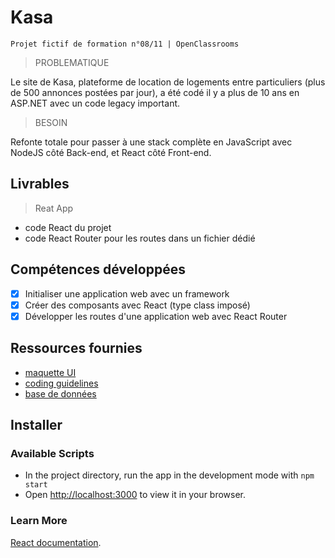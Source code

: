 # Kasa

    Projet fictif de formation n°08/11 | OpenClassrooms

> PROBLEMATIQUE

Le site de Kasa, plateforme de location de logements entre particuliers (plus de 500 annonces postées par jour), a été codé il y a plus de 10 ans en ASP.NET avec un code legacy important.

> BESOIN

Refonte totale pour passer à une stack complète en JavaScript avec NodeJS côté Back-end, et React côté Front-end.

## Livrables

> Reat App

- code React du projet
- code React Router pour les routes dans un fichier dédié

## Compétences développées

- [x] Initialiser une application web avec un framework
- [x] Créer des composants avec React (type class imposé)
- [x] Développer les routes d'une application web avec React Router

## Ressources fournies

- [maquette UI](https://www.figma.com/file/bAnXDNqRKCRRP8mY2gcb5p/UI-Design-Kasa-FR?node-id=4%3A1)
- [coding guidelines](https://s3-eu-west-1.amazonaws.com/course.oc-static.com/projects/Front-End+V2/P9+React+1/Coding+guidelines+Kasa.pdf)
- [base de données](https://s3-eu-west-1.amazonaws.com/course.oc-static.com/projects/Front-End+V2/P9+React+1/logements.json)

## Installer

### Available Scripts

- In the project directory, run the app in the development mode with `npm start`
- Open [http://localhost:3000](http://localhost:3000) to view it in your browser.

### Learn More

[React documentation](https://reactjs.org/).
